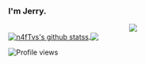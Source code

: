 ### I'm Jerry.

<div style="text-align:center"><img src="https://i.imgur.com/9EYo6Is.png" /></div>
<a href="https://github.com/anuraghazra/github-readme-stats">
  <img align="center" src="https://github-readme-stats.vercel.app/api?username=Dzemi&show_icons=true&include_all_commits=true&theme=dark" alt="n4fTvs's github statss" />
</a>
<a href="https://github.com/anuraghazra/github-readme-stats">
  <img align="center" src="https://github-readme-stats.vercel.app/api/top-langs/?username=Dzemi&layout=compact&theme=dark" />
</a>

![Profile views](https://gpvc.arturio.dev/Dzemi)

